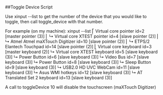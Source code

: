 ##Toggle Device Script

Use xinput --list to get the number of the device that you would like to toggle, then call toggle_device with that number.

For example (on my machine):
xinput --list
⎡ Virtual core pointer                    	id=2	[master pointer  (3)]
⎜   ↳ Virtual core XTEST pointer              	id=4	[slave  pointer  (2)]
⎜   ↳ Atmel Atmel maXTouch Digitizer          	id=10	[slave  pointer  (2)]
⎜   ↳ ETPS/2 Elantech Touchpad                	id=14	[slave  pointer  (2)]
⎣ Virtual core keyboard                   	id=3	[master keyboard (2)]
    ↳ Virtual core XTEST keyboard             	id=5	[slave  keyboard (3)]
    ↳ Power Button                            	id=6	[slave  keyboard (3)]
    ↳ Video Bus                               	id=7	[slave  keyboard (3)]
    ↳ Power Button                            	id=8	[slave  keyboard (3)]
    ↳ Sleep Button                            	id=9	[slave  keyboard (3)]
    ↳ USB2.0 HD UVC WebCam                    	id=11	[slave  keyboard (3)]
    ↳ Asus WMI hotkeys                        	id=12	[slave  keyboard (3)]
    ↳ AT Translated Set 2 keyboard            	id=13	[slave  keyboard (3)]

A call to toggleDevice 10 will disable the touchscreen (maXTouch Digitizer)
